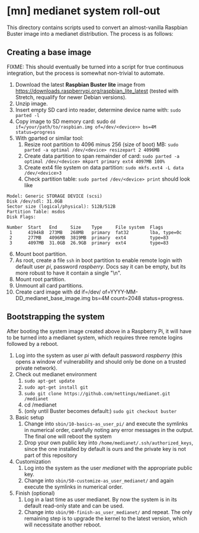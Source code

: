 # [mn] medianet system roll-out

This directory contains scripts used to convert an almost-vanilla Raspbian
Buster image into a medianet distribution. The process is as follows:

## Creating a base image

FIXME: This should eventually be turned into a script for true continuous
integration, but the process is somewhat non-trivial to automate.

1. Download the latest **Raspbian Buster lite** image from
https://downloads.raspberrypi.org/raspbian_lite_latest (tested with Stretch, requalify for newer Debian versions).
1. Unzip image.
1. Insert empty SD card into reader, determine device name with: ```sudo parted -l```
1. Copy image to SD memory card: sudo ```dd if=/your/path/to/raspbian.img of=/dev/<device>> bs=4M status=progress```
1. With gparted or similar tool:
   1. Resize root partition to 4096 minus 256 (size of boot) MB: ```sudo parted -a optimal /dev/<device> resizepart 2 4096MB```
   1. Create data partition to span remainder of card: ```sudo parted -a optimal /dev/<device> mkpart primary ext4 4097MB 100%```
   1. Create ext4 file system on data partition: ```sudo mkfs.ext4 -L data /dev/<device>3```
   1. Check partition table: ```sudo parted /dev/<device> print``` should look like
```
Model: Generic STORAGE DEVICE (scsi)
Disk /dev/sdl: 31.0GB
Sector size (logical/physical): 512B/512B
Partition Table: msdos
Disk Flags: 

Number  Start   End     Size    Type     File system  Flags
 1      4194kB  273MB   268MB   primary  fat32        lba, type=0c
 2      277MB   4096MB  3819MB  primary  ext4         type=83
 3      4097MB  31.0GB  26.9GB  primary  ext4         type=83
```
6. Mount boot partition.
1. As root, create a file ```ssh``` in boot partition to enable remote login with default user *pi*, password *raspberry*. Docs say it can be empty, but its more robust to have it contain a single "\n".
1. Mount root partition.
1. Unmount all card partitions.
1. Create card image with dd if=/dev/<partition> of=YYYY-MM-DD_medianet_base_image.img bs=4M count=2048 status=progress.

## Bootstrapping the system

After booting the system image created above in a Raspberry Pi, it will have
to be turned into a medianet system, which requires three remote logins
followed by a reboot.

1. Log into the system as user *pi* with default password *raspberry* (this opens a window of vulnerability and should only be done on a trusted private network).
1. Check out medianet environment
   1. ```sudo apt-get update```
   1. ```sudo apt-get install git```
   1. ```sudo git clone https://github.com/nettings/medianet.git /medianet```
   1. cd /medianet
   1. (only until Buster becomes default:) ```sudo git checkout buster```
1. Basic setup
   1. Change into ```sbin/10-basics-as_user_pi/``` and execute the symlinks in numerical order, carefully noting any error messages in the output. The final one will reboot the system
   1. Drop your own public key into ```/home/medianet/.ssh/authorized_keys```, since the one installed by default is ours and the private key is not part of this repository
1. Customization
   1. Log into the system as the user *medianet* with the appropriate public key.
   1. Change into ```sbin/50-customize-as_user_medianet/``` and again execute the symlinks in numerical order.
1. Finish (optional)
   1. Log in a last time as user medianet. By now the system is in its default read-only state and can be used.
   1. Change into ```sbin/90-finish-as_user_medianet/``` and repeat. The only remaining step is to upgrade the kernel to the latest version, which will necessitate another reboot.




